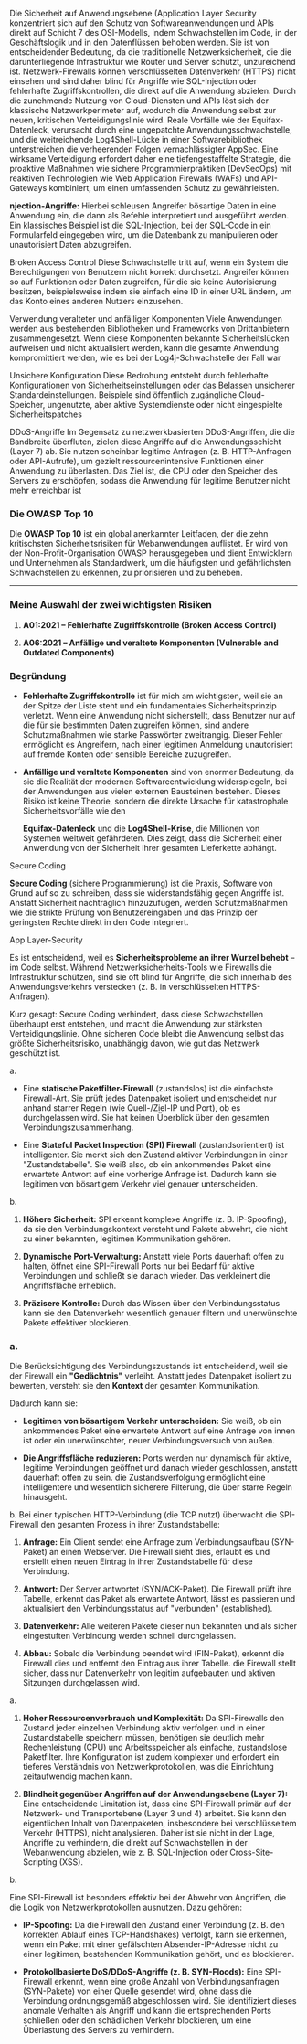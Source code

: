 Die Sicherheit auf Anwendungsebene (Application Layer Security  konzentriert sich auf den Schutz von Softwareanwendungen und APIs direkt auf Schicht 7 des OSI-Modells, indem Schwachstellen im Code, in der Geschäftslogik und in den Datenflüssen behoben werden. Sie ist von entscheidender Bedeutung, da die traditionelle Netzwerksicherheit, die die darunterliegende Infrastruktur wie Router und Server schützt, unzureichend ist. Netzwerk-Firewalls können verschlüsselten Datenverkehr (HTTPS) nicht einsehen und sind daher blind für Angriffe wie SQL-Injection oder fehlerhafte Zugriffskontrollen, die direkt auf die Anwendung abzielen. Durch die zunehmende Nutzung von Cloud-Diensten und APIs löst sich der klassische Netzwerkperimeter auf, wodurch die Anwendung selbst zur neuen, kritischen Verteidigungslinie wird. Reale Vorfälle wie der Equifax-Datenleck, verursacht durch eine ungepatchte Anwendungsschwachstelle, und die weitreichende Log4Shell-Lücke in einer Softwarebibliothek unterstreichen die verheerenden Folgen vernachlässigter AppSec. Eine wirksame Verteidigung erfordert daher eine tiefengestaffelte Strategie, die proaktive Maßnahmen wie sichere Programmierpraktiken (DevSecOps) mit reaktiven Technologien wie Web Application Firewalls (WAFs) und API-Gateways kombiniert, um einen umfassenden Schutz zu gewährleisten.




**njection-Angriffe:** Hierbei schleusen Angreifer bösartige Daten in eine Anwendung ein, die dann als Befehle interpretiert und ausgeführt werden. Ein klassisches Beispiel ist die SQL-Injection, bei der SQL-Code in ein Formularfeld eingegeben wird, um die Datenbank zu manipulieren oder unautorisiert Daten abzugreifen.


Broken Access Control
Diese Schwachstelle tritt auf, wenn ein System die Berechtigungen von Benutzern nicht korrekt durchsetzt. Angreifer können so auf Funktionen oder Daten zugreifen, für die sie keine Autorisierung besitzen, beispielsweise indem sie einfach eine ID in einer URL ändern, um das Konto eines anderen Nutzers einzusehen.

Verwendung veralteter und anfälliger Komponenten
Viele Anwendungen werden aus bestehenden Bibliotheken und Frameworks von Drittanbietern zusammengesetzt. Wenn diese Komponenten bekannte Sicherheitslücken aufweisen und nicht aktualisiert werden, kann die gesamte Anwendung kompromittiert werden, wie es bei der Log4j-Schwachstelle der Fall war

Unsichere Konfiguration
Diese Bedrohung entsteht durch fehlerhafte Konfigurationen von Sicherheitseinstellungen oder das Belassen unsicherer Standardeinstellungen. Beispiele sind öffentlich zugängliche Cloud-Speicher, ungenutzte, aber aktive Systemdienste oder nicht eingespielte Sicherheitspatches


DDoS-Angriffe
Im Gegensatz zu netzwerkbasierten DDoS-Angriffen, die die Bandbreite überfluten, zielen diese Angriffe auf die Anwendungsschicht (Layer 7) ab. Sie nutzen scheinbar legitime Anfragen (z. B. HTTP-Anfragen oder API-Aufrufe), um gezielt ressourcenintensive Funktionen einer Anwendung zu überlasten. Das Ziel ist, die CPU oder den Speicher des Servers zu erschöpfen, sodass die Anwendung für legitime Benutzer nicht mehr erreichbar ist



### Die OWASP Top 10

Die **OWASP Top 10** ist ein global anerkannter Leitfaden, der die zehn kritischsten Sicherheitsrisiken für Webanwendungen auflistet. Er wird von der Non-Profit-Organisation OWASP herausgegeben und dient Entwicklern und Unternehmen als Standardwerk, um die häufigsten und gefährlichsten Schwachstellen zu erkennen, zu priorisieren und zu beheben.  

---

### Meine Auswahl der zwei wichtigsten Risiken

1. **A01:2021 – Fehlerhafte Zugriffskontrolle (Broken Access Control)**
    
2. **A06:2021 – Anfällige und veraltete Komponenten (Vulnerable and Outdated Components)**
    

### Begründung 

- **Fehlerhafte Zugriffskontrolle** ist für mich am wichtigsten, weil sie an der Spitze der Liste steht und ein fundamentales Sicherheitsprinzip verletzt. Wenn eine Anwendung nicht sicherstellt, dass Benutzer nur auf die für sie bestimmten Daten zugreifen können, sind andere Schutzmaßnahmen wie starke Passwörter zweitrangig. Dieser Fehler ermöglicht es Angreifern, nach einer legitimen Anmeldung unautorisiert auf fremde Konten oder sensible Bereiche zuzugreifen.  
    
- **Anfällige und veraltete Komponenten** sind von enormer Bedeutung, da sie die Realität der modernen Softwareentwicklung widerspiegeln, bei der Anwendungen aus vielen externen Bausteinen bestehen. Dieses Risiko ist keine Theorie, sondern die direkte Ursache für katastrophale Sicherheitsvorfälle wie den  
    
    **Equifax-Datenleck** und die **Log4Shell-Krise**, die Millionen von Systemen weltweit gefährdeten. Dies zeigt, dass die Sicherheit einer Anwendung von der Sicherheit ihrer gesamten Lieferkette abhängt.


Secure Coding

**Secure Coding** (sichere Programmierung) ist die Praxis, Software von Grund auf so zu schreiben, dass sie widerstandsfähig gegen Angriffe ist. Anstatt Sicherheit nachträglich hinzuzufügen, werden Schutzmaßnahmen wie die strikte Prüfung von Benutzereingaben und das Prinzip der geringsten Rechte direkt in den Code integriert.  

App Layer-Security 

Es ist entscheidend, weil es **Sicherheitsprobleme an ihrer Wurzel behebt** – im Code selbst. Während Netzwerksicherheits-Tools wie Firewalls die Infrastruktur schützen, sind sie oft blind für Angriffe, die sich innerhalb des Anwendungsverkehrs verstecken (z. B. in verschlüsselten HTTPS-Anfragen).  

Kurz gesagt: Secure Coding verhindert, dass diese Schwachstellen überhaupt erst entstehen, und macht die Anwendung zur stärksten Verteidigungslinie. Ohne sicheren Code bleibt die Anwendung selbst das größte Sicherheitsrisiko, unabhängig davon, wie gut das Netzwerk geschützt ist.




a. 

- Eine **statische Paketfilter-Firewall** (zustandslos) ist die einfachste Firewall-Art. Sie prüft jedes Datenpaket isoliert und entscheidet nur anhand starrer Regeln (wie Quell-/Ziel-IP und Port), ob es durchgelassen wird. Sie hat keinen Überblick über den gesamten Verbindungszusammenhang.
    
- Eine **Stateful Packet Inspection (SPI) Firewall** (zustandsorientiert) ist intelligenter. Sie merkt sich den Zustand aktiver Verbindungen in einer "Zustandstabelle". Sie weiß also, ob ein ankommendes Paket eine erwartete Antwort auf eine vorherige Anfrage ist. Dadurch kann sie legitimen von bösartigem Verkehr viel genauer unterscheiden.
    

b. 

1. **Höhere Sicherheit:** SPI erkennt komplexe Angriffe (z. B. IP-Spoofing), da sie den Verbindungskontext versteht und Pakete abwehrt, die nicht zu einer bekannten, legitimen Kommunikation gehören.
    
2. **Dynamische Port-Verwaltung:** Anstatt viele Ports dauerhaft offen zu halten, öffnet eine SPI-Firewall Ports nur bei Bedarf für aktive Verbindungen und schließt sie danach wieder. Das verkleinert die Angriffsfläche erheblich.
    
3. **Präzisere Kontrolle:** Durch das Wissen über den Verbindungsstatus kann sie den Datenverkehr wesentlich genauer filtern und unerwünschte Pakete effektiver blockieren.



### a. 

Die Berücksichtigung des Verbindungszustands ist entscheidend, weil sie der Firewall ein **"Gedächtnis"** verleiht. Anstatt jedes Datenpaket isoliert zu bewerten, versteht sie den **Kontext** der gesamten Kommunikation.

Dadurch kann sie:

- **Legitimen von bösartigem Verkehr unterscheiden:** Sie weiß, ob ein ankommendes Paket eine erwartete Antwort auf eine Anfrage von innen ist oder ein unerwünschter, neuer Verbindungsversuch von außen.
    
- **Die Angriffsfläche reduzieren:** Ports werden nur dynamisch für aktive, legitime Verbindungen geöffnet und danach wieder geschlossen, anstatt dauerhaft offen zu sein.
die Zustandsverfolgung ermöglicht eine intelligentere und wesentlich sicherere Filterung, die über starre Regeln hinausgeht.



b.
Bei einer typischen HTTP-Verbindung (die TCP nutzt) überwacht die SPI-Firewall den gesamten Prozess in ihrer Zustandstabelle:

1. **Anfrage:** Ein Client sendet eine Anfrage zum Verbindungsaufbau (SYN-Paket) an einen Webserver. Die Firewall sieht dies, erlaubt es und erstellt einen neuen Eintrag in ihrer Zustandstabelle für diese Verbindung.
    
2. **Antwort:** Der Server antwortet (SYN/ACK-Paket). Die Firewall prüft ihre Tabelle, erkennt das Paket als erwartete Antwort, lässt es passieren und aktualisiert den Verbindungsstatus auf "verbunden" (established).
    
3. **Datenverkehr:** Alle weiteren Pakete dieser nun bekannten und als sicher eingestuften Verbindung werden schnell durchgelassen.
    
4. **Abbau:** Sobald die Verbindung beendet wird (FIN-Paket), erkennt die Firewall dies und entfernt den Eintrag aus ihrer Tabelle.
die Firewall stellt sicher, dass nur Datenverkehr von legitim aufgebauten und aktiven Sitzungen durchgelassen wird.




a. 

1. **Hoher Ressourcenverbrauch und Komplexität:** Da SPI-Firewalls den Zustand jeder einzelnen Verbindung aktiv verfolgen und in einer Zustandstabelle speichern müssen, benötigen sie deutlich mehr Rechenleistung (CPU) und Arbeitsspeicher als einfache, zustandslose Paketfilter. Ihre Konfiguration ist zudem komplexer und erfordert ein tieferes Verständnis von Netzwerkprotokollen, was die Einrichtung zeitaufwendig machen kann.
    
2. **Blindheit gegenüber Angriffen auf der Anwendungsebene (Layer 7):** Eine entscheidende Limitation ist, dass eine SPI-Firewall primär auf der Netzwerk- und Transportebene (Layer 3 und 4) arbeitet. Sie kann den eigentlichen Inhalt von Datenpaketen, insbesondere bei verschlüsseltem Verkehr (HTTPS), nicht analysieren. Daher ist sie nicht in der Lage, Angriffe zu verhindern, die direkt auf Schwachstellen in der Webanwendung abzielen, wie z. B. SQL-Injection oder Cross-Site-Scripting (XSS).
    

 b. 

Eine SPI-Firewall ist besonders effektiv bei der Abwehr von Angriffen, die die Logik von Netzwerkprotokollen ausnutzen. Dazu gehören:

- **IP-Spoofing:** Da die Firewall den Zustand einer Verbindung (z. B. den korrekten Ablauf eines TCP-Handshakes) verfolgt, kann sie erkennen, wenn ein Paket mit einer gefälschten Absender-IP-Adresse nicht zu einer legitimen, bestehenden Kommunikation gehört, und es blockieren.
    
- **Protokollbasierte DoS/DDoS-Angriffe (z. B. SYN-Floods):** Eine SPI-Firewall erkennt, wenn eine große Anzahl von Verbindungsanfragen (SYN-Pakete) von einer Quelle gesendet wird, ohne dass die Verbindung ordnungsgemäß abgeschlossen wird. Sie identifiziert dieses anomale Verhalten als Angriff und kann die entsprechenden Ports schließen oder den schädlichen Verkehr blockieren, um eine Überlastung des Servers zu verhindern.
